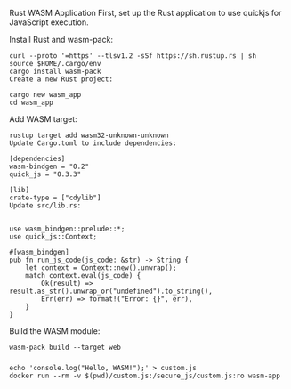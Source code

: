 Rust WASM Application
First, set up the Rust application to use quickjs for JavaScript execution.

Install Rust and wasm-pack:

```
curl --proto '=https' --tlsv1.2 -sSf https://sh.rustup.rs | sh
source $HOME/.cargo/env
cargo install wasm-pack
Create a new Rust project:

cargo new wasm_app
cd wasm_app
```

Add WASM target:

```
rustup target add wasm32-unknown-unknown
Update Cargo.toml to include dependencies:

[dependencies]
wasm-bindgen = "0.2"
quick_js = "0.3.3"

[lib]
crate-type = ["cdylib"]
Update src/lib.rs:


use wasm_bindgen::prelude::*;
use quick_js::Context;

#[wasm_bindgen]
pub fn run_js_code(js_code: &str) -> String {
    let context = Context::new().unwrap();
    match context.eval(js_code) {
        Ok(result) => result.as_str().unwrap_or("undefined").to_string(),
        Err(err) => format!("Error: {}", err),
    }
}
```
Build the WASM module:

```
wasm-pack build --target web

```
###
###
```
echo 'console.log("Hello, WASM!");' > custom.js
docker run --rm -v $(pwd)/custom.js:/secure_js/custom.js:ro wasm-app

